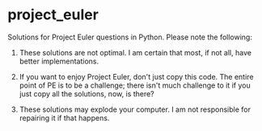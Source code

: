 project_euler
=============

Solutions for Project Euler questions in Python. Please note the following:

1) These solutions are not optimal. I am certain that most, if not all, have better implementations.

2) If you want to enjoy Project Euler, don't just copy this code. The entire point of PE is to be a challenge; there isn't much challenge to it if you just copy all the solutions, now, is there?

3) These solutions may explode your computer. I am not responsible for repairing it if that happens.
